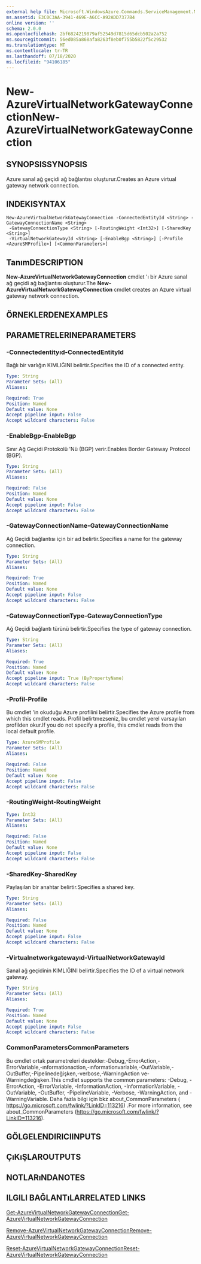 ```yaml
---
external help file: Microsoft.WindowsAzure.Commands.ServiceManagement.Network.dll-Help.xml
ms.assetid: E3C0C3AA-3941-469E-A6CC-A92ADD7377B4
online version: ''
schema: 2.0.0
ms.openlocfilehash: 2bf6824219879af52549d7815d65dcb502a2a752
ms.sourcegitcommit: 56ed085a868afa8263f8eb0f755b5822f5c29532
ms.translationtype: MT
ms.contentlocale: tr-TR
ms.lasthandoff: 07/18/2020
ms.locfileid: "94106185"
---
```

# <span data-ttu-id="10a9d-101">New-AzureVirtualNetworkGatewayConnection</span><span class="sxs-lookup"><span data-stu-id="10a9d-101">New-AzureVirtualNetworkGatewayConnection</span></span>

## <span data-ttu-id="10a9d-102">SYNOPSIS</span><span class="sxs-lookup"><span data-stu-id="10a9d-102">SYNOPSIS</span></span>
<span data-ttu-id="10a9d-103">Azure sanal ağ geçidi ağ bağlantısı oluşturur.</span><span class="sxs-lookup"><span data-stu-id="10a9d-103">Creates an Azure virtual gateway network connection.</span></span>

## <span data-ttu-id="10a9d-104">INDEKI</span><span class="sxs-lookup"><span data-stu-id="10a9d-104">SYNTAX</span></span>

```
New-AzureVirtualNetworkGatewayConnection -ConnectedEntityId <String> -GatewayConnectionName <String>
 -GatewayConnectionType <String> [-RoutingWeight <Int32>] [-SharedKey <String>]
 -VirtualNetworkGatewayId <String> [-EnableBgp <String>] [-Profile <AzureSMProfile>] [<CommonParameters>]
```

## <span data-ttu-id="10a9d-105">Tanım</span><span class="sxs-lookup"><span data-stu-id="10a9d-105">DESCRIPTION</span></span>
<span data-ttu-id="10a9d-106">**New-AzureVirtualNetworkGatewayConnection** cmdlet 'ı bir Azure sanal ağ geçidi ağ bağlantısı oluşturur.</span><span class="sxs-lookup"><span data-stu-id="10a9d-106">The **New-AzureVirtualNetworkGatewayConnection** cmdlet creates an Azure virtual gateway network connection.</span></span>

## <span data-ttu-id="10a9d-107">ÖRNEKLERDEN</span><span class="sxs-lookup"><span data-stu-id="10a9d-107">EXAMPLES</span></span>

## <span data-ttu-id="10a9d-108">PARAMETRELERINE</span><span class="sxs-lookup"><span data-stu-id="10a9d-108">PARAMETERS</span></span>

### <span data-ttu-id="10a9d-109">-Connectedentityıd</span><span class="sxs-lookup"><span data-stu-id="10a9d-109">-ConnectedEntityId</span></span>
<span data-ttu-id="10a9d-110">Bağlı bir varlığın KIMLIĞINI belirtir.</span><span class="sxs-lookup"><span data-stu-id="10a9d-110">Specifies the ID of a connected entity.</span></span>

```yaml
Type: String
Parameter Sets: (All)
Aliases: 

Required: True
Position: Named
Default value: None
Accept pipeline input: False
Accept wildcard characters: False
```

### <span data-ttu-id="10a9d-111">-EnableBgp</span><span class="sxs-lookup"><span data-stu-id="10a9d-111">-EnableBgp</span></span>
<span data-ttu-id="10a9d-112">Sınır Ağ Geçidi Protokolü 'Nü (BGP) verir.</span><span class="sxs-lookup"><span data-stu-id="10a9d-112">Enables Border Gateway Protocol (BGP).</span></span>

```yaml
Type: String
Parameter Sets: (All)
Aliases: 

Required: False
Position: Named
Default value: None
Accept pipeline input: False
Accept wildcard characters: False
```

### <span data-ttu-id="10a9d-113">-GatewayConnectionName</span><span class="sxs-lookup"><span data-stu-id="10a9d-113">-GatewayConnectionName</span></span>
<span data-ttu-id="10a9d-114">Ağ Geçidi bağlantısı için bir ad belirtir.</span><span class="sxs-lookup"><span data-stu-id="10a9d-114">Specifies a name for the gateway connection.</span></span>

```yaml
Type: String
Parameter Sets: (All)
Aliases: 

Required: True
Position: Named
Default value: None
Accept pipeline input: False
Accept wildcard characters: False
```

### <span data-ttu-id="10a9d-115">-GatewayConnectionType</span><span class="sxs-lookup"><span data-stu-id="10a9d-115">-GatewayConnectionType</span></span>
<span data-ttu-id="10a9d-116">Ağ Geçidi bağlantı türünü belirtir.</span><span class="sxs-lookup"><span data-stu-id="10a9d-116">Specifies the type of gateway connection.</span></span>

```yaml
Type: String
Parameter Sets: (All)
Aliases: 

Required: True
Position: Named
Default value: None
Accept pipeline input: True (ByPropertyName)
Accept wildcard characters: False
```

### <span data-ttu-id="10a9d-117">-Profil</span><span class="sxs-lookup"><span data-stu-id="10a9d-117">-Profile</span></span>
<span data-ttu-id="10a9d-118">Bu cmdlet 'in okuduğu Azure profilini belirtir.</span><span class="sxs-lookup"><span data-stu-id="10a9d-118">Specifies the Azure profile from which this cmdlet reads.</span></span> <span data-ttu-id="10a9d-119">Profil belirtmezseniz, bu cmdlet yerel varsayılan profilden okur.</span><span class="sxs-lookup"><span data-stu-id="10a9d-119">If you do not specify a profile, this cmdlet reads from the local default profile.</span></span>

```yaml
Type: AzureSMProfile
Parameter Sets: (All)
Aliases: 

Required: False
Position: Named
Default value: None
Accept pipeline input: False
Accept wildcard characters: False
```

### <span data-ttu-id="10a9d-120">-RoutingWeight</span><span class="sxs-lookup"><span data-stu-id="10a9d-120">-RoutingWeight</span></span>
```yaml
Type: Int32
Parameter Sets: (All)
Aliases: 

Required: False
Position: Named
Default value: None
Accept pipeline input: False
Accept wildcard characters: False
```

### <span data-ttu-id="10a9d-121">-SharedKey</span><span class="sxs-lookup"><span data-stu-id="10a9d-121">-SharedKey</span></span>
<span data-ttu-id="10a9d-122">Paylaşılan bir anahtar belirtir.</span><span class="sxs-lookup"><span data-stu-id="10a9d-122">Specifies a shared key.</span></span>

```yaml
Type: String
Parameter Sets: (All)
Aliases: 

Required: False
Position: Named
Default value: None
Accept pipeline input: False
Accept wildcard characters: False
```

### <span data-ttu-id="10a9d-123">-Virtualnetworkgatewayıd</span><span class="sxs-lookup"><span data-stu-id="10a9d-123">-VirtualNetworkGatewayId</span></span>
<span data-ttu-id="10a9d-124">Sanal ağ geçidinin KIMLIĞINI belirtir.</span><span class="sxs-lookup"><span data-stu-id="10a9d-124">Specifies the ID of a virtual network gateway.</span></span>

```yaml
Type: String
Parameter Sets: (All)
Aliases: 

Required: True
Position: Named
Default value: None
Accept pipeline input: False
Accept wildcard characters: False
```

### <span data-ttu-id="10a9d-125">CommonParameters</span><span class="sxs-lookup"><span data-stu-id="10a9d-125">CommonParameters</span></span>
<span data-ttu-id="10a9d-126">Bu cmdlet ortak parametreleri destekler:-Debug,-ErrorAction,-ErrorVariable,-ınformationaction,-ınformationvariable,-OutVariable,-OutBuffer,-Pipelinedeğişken,-verbose,-WarningAction ve-Warningdeğişken.</span><span class="sxs-lookup"><span data-stu-id="10a9d-126">This cmdlet supports the common parameters: -Debug, -ErrorAction, -ErrorVariable, -InformationAction, -InformationVariable, -OutVariable, -OutBuffer, -PipelineVariable, -Verbose, -WarningAction, and -WarningVariable.</span></span> <span data-ttu-id="10a9d-127">Daha fazla bilgi için bkz about_CommonParameters ( https://go.microsoft.com/fwlink/?LinkID=113216) .</span><span class="sxs-lookup"><span data-stu-id="10a9d-127">For more information, see about_CommonParameters (https://go.microsoft.com/fwlink/?LinkID=113216).</span></span>

## <span data-ttu-id="10a9d-128">GÖLGELENDIRICI</span><span class="sxs-lookup"><span data-stu-id="10a9d-128">INPUTS</span></span>

## <span data-ttu-id="10a9d-129">ÇıKıŞLAR</span><span class="sxs-lookup"><span data-stu-id="10a9d-129">OUTPUTS</span></span>

## <span data-ttu-id="10a9d-130">NOTLARıNDA</span><span class="sxs-lookup"><span data-stu-id="10a9d-130">NOTES</span></span>

## <span data-ttu-id="10a9d-131">ILGILI BAĞLANTıLAR</span><span class="sxs-lookup"><span data-stu-id="10a9d-131">RELATED LINKS</span></span>

[<span data-ttu-id="10a9d-132">Get-AzureVirtualNetworkGatewayConnection</span><span class="sxs-lookup"><span data-stu-id="10a9d-132">Get-AzureVirtualNetworkGatewayConnection</span></span>](./Get-AzureVirtualNetworkGatewayConnection.md)

[<span data-ttu-id="10a9d-133">Remove-AzureVirtualNetworkGatewayConnection</span><span class="sxs-lookup"><span data-stu-id="10a9d-133">Remove-AzureVirtualNetworkGatewayConnection</span></span>](./Remove-AzureVirtualNetworkGatewayConnection.md)

[<span data-ttu-id="10a9d-134">Reset-AzureVirtualNetworkGatewayConnection</span><span class="sxs-lookup"><span data-stu-id="10a9d-134">Reset-AzureVirtualNetworkGatewayConnection</span></span>](./Reset-AzureVirtualNetworkGatewayConnection.md)


